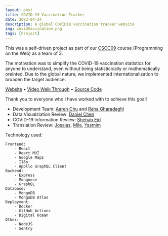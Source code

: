 ```yaml
---
layout: post
title: COVID-19 Vaccination Tracker
date: 2022-04-24
description: A global COVID19 vaccination tracker website
img: covidVaccination.png
tags: [Project]
---
```


This was a self-driven project as part of our [CSCC09] course (Programming on the Web) as a team of 3.

The motivation was to simplify the COVID-19 vaccination statistics for anyone to understand, even without being statisticically or mathematically oreinted. Due to the global nature, we implemented internationalization to broaden the target audience.

[Website] &#8226; [Video Walk Through] &#8226; [Source Code]

Thank you to everyone who I have worked with to achieve this goal!

- Development Team: [Aaren Chu] and [Raha Gharadaghi]
- Data Visualziation Review: [Daniel Chen]
- COVID-19 Information Review: [Shehab Eid]
- Translation Review: [Josaias], [Mile], [Yasmim]

Technology used:

```
Frontend:
    - React
    - React MUI
    - Google Maps
    - I18n
    - Apollo GraphQL Client
Backend:
    - Express
    - Mongoose
    - GraphQL
Database:
    - MongoDB
    - MongoDB Atlas
Deployment:
    - Docker
    - GitHub Actions
    - Digital Ocean
Other:
    - NodeJS
    - Sentry
```

[aaren chu]: https://www.linkedin.com/in/aaren-chu/?originalSubdomain=ca
[raha gharadaghi]: https://www.linkedin.com/in/raha-gharadaghi/?originalSubdomain=ca
[daniel chen]: https://github.com/chendaniely
[shehab eid]: https://www.linkedin.com/in/shehab-eid-824985118/?originalSubdomain=ca
[josaias]: https://www.twitch.tv/studycoach
[mile]: https://www.twitch.tv/gatoslivrosecia
[yasmim]: https://www.twitch.tv/mileeveli
[website]: https://covid.mohamedtayeh.com/
[cscc09]: https://utsc.calendar.utoronto.ca/course/cscc09h3
[source code]: https://github.com/UTSCC09/project-fullstackarmy
[video walk through]: https://www.youtube.com/watch?v=IuJ9-EEIx9g
